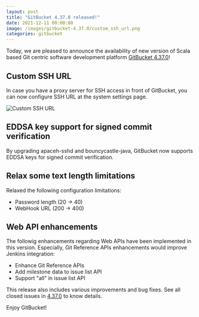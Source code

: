 ```yaml
---
layout: post
title: "GitBucket 4.37.0 released!"
date: 2021-12-11 00:00:00
image: /images/gitbucket-4.37.0/custom_ssh_url.png
categories: gitbucket
---
```


Today, we are pleased to announce the availability of new version of Scala based Git centric software development platform [GitBucket 4.37.0](https://github.com/gitbucket/gitbucket/releases/tag/4.37.0)!

## Custom SSH URL

In case you have a proxy server for SSH access in front of GitBucket, you can now configure SSH URL at the system settings page.

![Custom SSH URL]({{site.baseurl}}/images/gitbucket-4.37.0/custom_ssh_url.png)

## EDDSA key support for signed commit verification

By upgrading apaceh-sshd and bouncycastle-java, GitBucket now supports EDDSA keys for signed commit verification.

## Relax some text length limitations

Relaxed the following configuration limitations:

- Password length (20 -> 40)
- WebHook URL (200 -> 400)

## Web API enhancements

The followig enhancements regarding Web APIs have been implemented in this version. Especially, Git Reference APIs enhancements would improve Jenkins integration:

- Enhance Git Reference APIs
- Add milestone data to issue list API
- Support "all" in issue list API

This release also includes various improvements and bug fixes. See all closed issues in [4.37.0](https://github.com/gitbucket/gitbucket/issues?q=is%3Aclosed+milestone%3A4.37.0) to know details.

Enjoy GitBucket!
